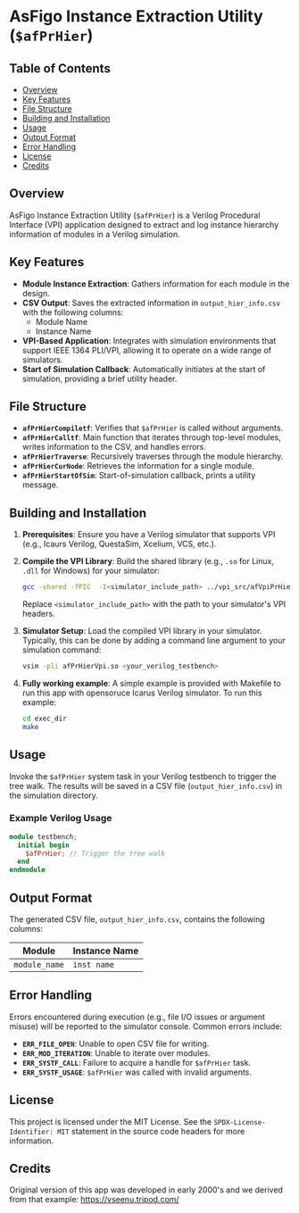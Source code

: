 # AsFigo Instance Extraction Utility (`$afPrHier`)

## Table of Contents
- [Overview](#overview)
- [Key Features](#key-features)
- [File Structure](#file-structure)
- [Building and Installation](#building-and-installation)
- [Usage](#usage)
- [Output Format](#output-format)
- [Error Handling](#error-handling)
- [License](#license)
- [Credits](#credits)

## Overview

AsFigo Instance Extraction Utility (`$afPrHier`) is a Verilog Procedural Interface (VPI) application designed to extract and
log instance hierarchy information of modules in a Verilog simulation. 

## Key Features

- **Module Instance Extraction**: Gathers information for each module in the design.
- **CSV Output**: Saves the extracted information in `output_hier_info.csv` with the following columns:
  - Module Name
  - Instance Name
- **VPI-Based Application**: Integrates with simulation environments that support IEEE 1364 PLI/VPI, allowing it to operate on a wide range of simulators.
- **Start of Simulation Callback**: Automatically initiates at the start of simulation, providing a brief utility header.

## File Structure

- **`afPrHierCompiletf`**: Verifies that `$afPrHier` is called without arguments.
- **`afPrHierCalltf`**: Main function that iterates through top-level modules, writes information to the CSV, and handles errors.
- **`afPrHierTraverse`**: Recursively traverses through the module hierarchy.
- **`afPrHierCurNode`**: Retrieves the information for a single module.
- **`afPrHierStartOfSim`**: Start-of-simulation callback, prints a utility message.

## Building and Installation

1. **Prerequisites**: Ensure you have a Verilog simulator that supports VPI (e.g., Icaurs Verilog, QuestaSim, Xcelium, VCS, etc.).
2. **Compile the VPI Library**: Build the shared library (e.g., `.so` for Linux, `.dll` for Windows) for your simulator:
    ```sh
    gcc -shared -fPIC  -I<simulator_include_path> ../vpi_src/afVpiPrHier.cc -o afPrHierVpi.so
    ```
    Replace `<simulator_include_path>` with the path to your simulator's VPI headers.

3. **Simulator Setup**: Load the compiled VPI library in your simulator. Typically, this can be done by adding a command line argument to your simulation command:
    ```sh
    vsim -pli afPrHierVpi.so <your_verilog_testbench>
    ```
3. **Fully working example**: A simple example is provided with Makefile to run this app with opensoruce Icarus Verilog simulator. To run this example:
    ```sh
    cd exec_dir
    make
    ```
## Usage

Invoke the `$afPrHier` system task in your Verilog testbench to trigger the tree walk.
The results will be saved in a CSV file (`output_hier_info.csv`) in the simulation directory.

### Example Verilog Usage

```verilog
module testbench;
  initial begin
    $afPrHier; // Trigger the tree walk
  end
endmodule
```

## Output Format

The generated CSV file, `output_hier_info.csv`, contains the following columns:

| Module        | Instance Name |
|---------------|---------------|
| `module_name` | `inst name `  |

## Error Handling

Errors encountered during execution (e.g., file I/O issues or argument misuse) will be reported to the simulator console. 
Common errors include:
- **`ERR_FILE_OPEN`**: Unable to open CSV file for writing.
- **`ERR_MOD_ITERATION`**: Unable to iterate over modules.
- **`ERR_SYSTF_CALL`**: Failure to acquire a handle for `$afPrHier` task.
- **`ERR_SYSTF_USAGE`**: `$afPrHier` was called with invalid arguments.

## License

This project is licensed under the MIT License. See the `SPDX-License-Identifier: MIT` statement 
in the source code headers for more information.

## Credits
Original version of this app was developed in early 2000's and we derived from that example: https://vseenu.tripod.com/

